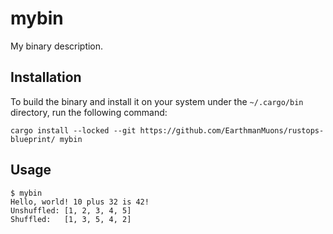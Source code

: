 # mybin

My binary description.

## Installation

To build the binary and install it on your system under the `~/.cargo/bin`
directory, run the following command:

```
cargo install --locked --git https://github.com/EarthmanMuons/rustops-blueprint/ mybin
```

## Usage

    $ mybin
    Hello, world! 10 plus 32 is 42!
    Unshuffled: [1, 2, 3, 4, 5]
    Shuffled:   [1, 3, 5, 4, 2]
